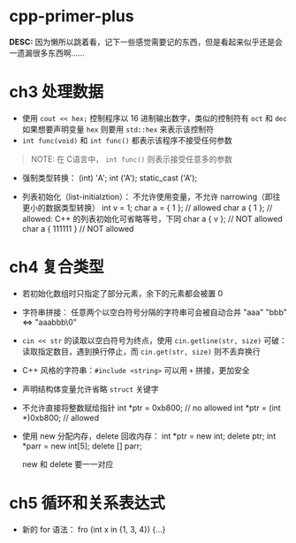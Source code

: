 cpp-primer-plus
====
**DESC:** 因为懒所以跳着看，记下一些感觉需要记的东西，但是看起来似乎还是会一遗漏很多东西啊……

# ch3 处理数据
* 使用 `cout << hex;` 控制程序以 16 进制输出数字，类似的控制符有 `oct` 和 `dec`
如果想要声明变量 `hex` 则要用 `std::hex` 来表示该控制符
* `int func(void)` 和 `int func()` 都表示该程序不接受任何参数
> NOTE: 在 C语言中， `int func()` 则表示接受任意多的参数

* 强制类型转换：
        (int) 'A';
        int ('A');
        static_cast<int> ('A');

* 列表初始化（list-initialztion）： 不允许使用变量，不允许 narrowing（即往更小的数据类型转换）
        int v = 1;
        char a = { 1 };     // allowed
        char a { 1 };       // allowed: C++ 的列表初始化可省略等号，下同
        char a { v };       // NOT allowed
        char a { 111111 }   // NOT allowed

# ch4 复合类型
* 若初始化数组时只指定了部分元素，余下的元素都会被置 0
* 字符串拼接： 任意两个以空白符号分隔的字符串可会被自动合并
        "aaa" "bbb"  <=> "aaabbb\0"

* `cin << str` 的读取以空白符号为终点，使用 `cin.getline(str, size)` 可破：读取指定数目，遇到换行停止，而 `cin.get(str, size)` 则不丢弃换行
* C++ 风格的字符串：`#include <string>` 可以用 `+` 拼接，更加安全
* 声明结构体变量允许省略 `struct` 关键字
* 不允许直接将整数赋给指针
        int *ptr = 0xb800;  // no allowed
        int *ptr = (int *)0xb800;  // allowed

* 使用 new 分配内存，delete 回收内存：
        int *ptr = new int;
        delete ptr;
        int *parr = new int[5];
        delete [] parr;

    new 和 delete 要一一对应

# ch5 循环和关系表达式
* 新的 for 语法：
        fro (int x in {1, 3, 4}) {...}
